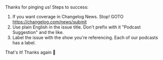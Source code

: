 Thanks for pinging us! Steps to success:

1. If you want coverage in Changelog News. Stop! GOTO https://changelog.com/news/submit
2. Use plain English in the issue title. Don't prefix with it "Podcast Suggestion" and the like.
3. Label the issue with the show you're referencing. Each of our podcasts has a label.

That's it! Thanks again 💚

